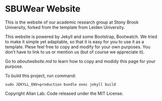 # SBUWear Website

This is the website of our academic research group at Stony Brook University, forked from the template from Leiden University.

This website is powered by Jekyll and some Bootstrap, Bootwatch. We tried to make it simple yet adaptable, so that it is easy for you to use it as a template. Plese feel free to copy and modify for your own purposes.  You don't have to link to us or mention us (but of course we appreciate it).

Go to *aboutwebsite.md*  to learn how to copy and modidy this page for your purpose. 

To build this project, run command:

`
sudo JEKYLL_ENV=production bundle exec jekyll build
`

Copyright Allan Lab. Code released under the MIT License.

